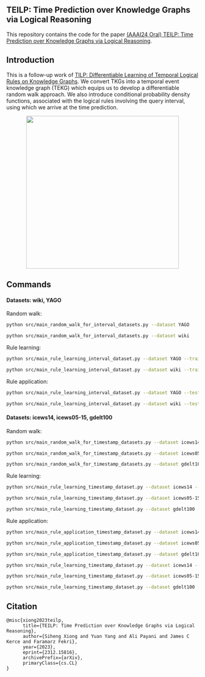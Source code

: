 ## TEILP: Time Prediction over Knowledge Graphs via Logical Reasoning
This repository contains the code for the paper [(AAAI24 Oral) TEILP: Time Prediction over Knowledge Graphs via Logical Reasoning](https://arxiv.org/pdf/2312.15816.pdf).

## Introduction
This is a follow-up work of [TILP: Differentiable Learning of Temporal Logical Rules on Knowledge Graphs](https://openreview.net/pdf?id=_X12NmQKvX). We convert TKGs into a temporal event knowledge graph (TEKG) which equips us to develop a differentiable random walk approach. We also introduce conditional probability density functions, associated with the logical rules involving the query interval, using which we arrive at the time prediction. 

<p align="center">
  <img src='https://github.com/xiongsiheng/TEILP/blob/main/misc/TEKG_example.png' width=400>
</p>


## Commands

#### Datasets: wiki, YAGO

Random walk:
```sh
python src/main_random_walk_for_interval_datasets.py --dataset YAGO

python src/main_random_walk_for_interval_datasets.py --dataset wiki
```
Rule learning:
```sh
python src/main_rule_learning_interval_dataset.py --dataset YAGO --train

python src/main_rule_learning_interval_dataset.py --dataset wiki --train
```
Rule application:
```sh
python src/main_rule_learning_interval_dataset.py --dataset YAGO --test --from_model_ckpt {$your_model_location}

python src/main_rule_learning_interval_dataset.py --dataset wiki --test --from_model_ckpt {$your_model_location}
```

#### Datasets: icews14, icews05-15, gdelt100

Random walk:
```sh
python src/main_random_walk_for_timestamp_datasets.py --dataset icews14

python src/main_random_walk_for_timestamp_datasets.py --dataset icews05-15

python src/main_random_walk_for_timestamp_datasets.py --dataset gdelt100
```
Rule learning:
```sh
python src/main_rule_learning_timestamp_dataset.py --dataset icews14 --train

python src/main_rule_learning_timestamp_dataset.py --dataset icews05-15 --train

python src/main_rule_learning_timestamp_dataset.py --dataset gdelt100 --train
```
Rule application:
```sh
python src/main_rule_application_timestamp_dataset.py --dataset icews14

python src/main_rule_application_timestamp_dataset.py --dataset icews05-15

python src/main_rule_application_timestamp_dataset.py --dataset gdelt100

python src/main_rule_learning_timestamp_dataset.py --dataset icews14 --test --from_model_ckpt {$your_model_location}

python src/main_rule_learning_timestamp_dataset.py --dataset icews05-15 --test --from_model_ckpt {$your_model_location}

python src/main_rule_learning_timestamp_dataset.py --dataset gdelt100 --test --from_model_ckpt {$your_model_location}
```

## Citation
```
@misc{xiong2023teilp,
      title={TEILP: Time Prediction over Knowledge Graphs via Logical Reasoning}, 
      author={Siheng Xiong and Yuan Yang and Ali Payani and James C Kerce and Faramarz Fekri},
      year={2023},
      eprint={2312.15816},
      archivePrefix={arXiv},
      primaryClass={cs.CL}
}
```

